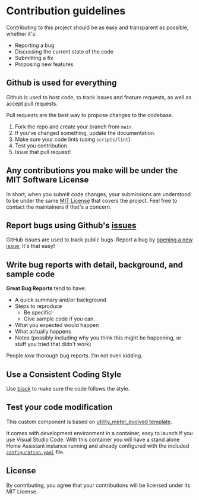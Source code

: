# Contribution guidelines

Contributing to this project should be as easy and transparent as possible, whether it's:

- Reporting a bug
- Discussing the current state of the code
- Submitting a fix
- Proposing new features

## Github is used for everything

Github is used to host code, to track issues and feature requests, as well as accept pull requests.

Pull requests are the best way to propose changes to the codebase.

1. Fork the repo and create your branch from `main`.
2. If you've changed something, update the documentation.
3. Make sure your code lints (using `scripts/lint`).
4. Test you contribution.
5. Issue that pull request!

## Any contributions you make will be under the MIT Software License

In short, when you submit code changes, your submissions are understood to be under the same [MIT License](http://choosealicense.com/licenses/mit/) that covers the project. Feel free to contact the maintainers if that's a concern.

## Report bugs using Github's [issues](../../issues)

GitHub issues are used to track public bugs.
Report a bug by [opening a new issue](../../issues/new/choose); it's that easy!

## Write bug reports with detail, background, and sample code

**Great Bug Reports** tend to have:

- A quick summary and/or background
- Steps to reproduce
  - Be specific!
  - Give sample code if you can.
- What you expected would happen
- What actually happens
- Notes (possibly including why you think this might be happening, or stuff you tried that didn't work)

People *love* thorough bug reports. I'm not even kidding.

## Use a Consistent Coding Style

Use [black](https://github.com/ambv/black) to make sure the code follows the style.

## Test your code modification

This custom component is based on [utility_meter_evolved template](https://github.com/cabberley/utility_meter_evolved).

It comes with development environment in a container, easy to launch
if you use Visual Studio Code. With this container you will have a stand alone
Home Assistant instance running and already configured with the included
[`configuration.yaml`](./config/configuration.yaml)
file.

## License

By contributing, you agree that your contributions will be licensed under its MIT License.
